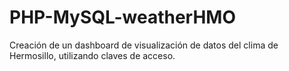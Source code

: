 # PHP-MySQL-weatherHMO
Creación de un dashboard de visualización de datos del clima de Hermosillo, utilizando claves de acceso.
